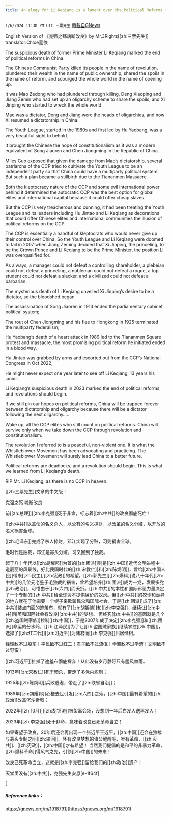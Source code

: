 ```yaml
---
title: An elegy for Li Keqiang is a lament over the Political Reforms in China
---
```

`1/6/2024 11:30 PM UTC 三票先生` [轉載自GNews](https://gnews.org/articles/2191963)

 English Version of 《克强之殇魂断改良》by Mr.3Rights[[zh:三票先生]] translator:Chloe蔻依


The suspicious death of former Prime Minister Li Keqiang marked the end of political reforms in China.


The Chinese Communist Party killed its people in the name of revolution, plundered their wealth in the name of public ownership, shared the spoils in the name of reform, and scourged the whole world in the name of opening up.

It was Mao Zedong who had plundered through killing, Deng Xiaoping and Jiang Zemin who had set up an oligarchy scheme to share the spoils, and Xi Jinping who started to wreck the whole world.

Mao was a dictator, Deng and Jiang were the heads of oligarchies, and now Xi resumed a dictatorship in China.

The Youth League, started in the 1980s and first led by Hu Yaobang, was a very beautiful sight to behold.

It brought the Chinese the hope of constitutionalism as it was a modern equivalent of Song Jiaoren and Chen Jiongming in the Republic of China.

Miles Guo exposed that given the damage from Mao’s dictatorship, several patriarchs of the CCP tried to cultivate the Youth League to be an independent party so that China could have a multiparty political system. But such a plan became a stillbirth due to the Tiananmen Massacre.

Both the kleptocracy nature of the CCP and some evil international power behind it determined the autocratic CCP was the best option for global elites and international capital because it could offer cheap slaves.

But the CCP is very treacherous and cunning, it had been treating the Youth League and its leaders including Hu Jintao and Li Keqiang as decorations that could offer Chinese elites and international communities the illusion of political reforms on the CCP.

The CCP is essentially a handful of kleptocrats who would never give up their control over China. So the Youth League and Li Keqiang were doomed to fail in 2007 when Jiang Zeming decided that Xi Jinping, the princeling, to be the Crown Prince and Li Keqiang to be the Prime Minister, the position Li was overqualified for.

As always, a manager could not defeat a controlling shareholder, a plebeian could not defeat a princeling, a nobleman could not defeat a rogue, a top student could not defeat a slacker, and a civilized could not defeat a barbarian.

The mysterious death of Li Keqiang unveiled Xi Jinping’s desire to be a dictator, so the bloodshed began.

The assassination of Song Jiaoren in 1913 ended the parliamentary cabinet political system;

The rout of Chen Jiongming and his flee to Hongkong in 1925 terminated the multiparty federalism;

Hu Yaobang’s death of a heart attack in 1989 led to the Tiananmen Square protest and massacre, the most promising political reform he initiated ended in a blood way.

Hu Jintao was grabbed by arms and escorted out from the CCP’s National Congress in Oct 2022,

He might never expect one year later to see off Li Keqiang, 13 years his junior.

Li Keqiang’s suspicious death in 2023 marked the end of political reforms, and revolutions should begin.

If we still pin our hopes on political reforms, China will be trapped forever between dictatorship and oligarchy because there will be a dictator following the next oligarchy……

Wake up, all the CCP elites who still count on political reforms. China will survive only when we take down the CCP through revolution and constitutionalism.

The revolution I referred to is a peaceful, non-violent one. It is what the Whistleblower Movement has been advocating and practicing. The Whistleblower Movement will surely lead China to a better future.

Political reforms are deadlocks, and a revolution should begin. This is what we learned from Li Keqiang’s death.

RIP Mr. Li Keqiang, as there is no CCP in heaven.

[[zh:三票先生]]文章的中文版：

克强之殇 魂断改良

前[[zh:总理]][[zh:李克强]]死于非命，标志着[[zh:中共]]的改良彻底死亡！

[[zh:中共]]以革命的名义杀人，以公有的名义掠财，以改革的名义分赃，以开放的名义祸害全球。

[[zh:毛泽东]]完成了杀人掠财，邓江实现了分赃，习则祸害全球。

毛时代是独裁，邓江是寡头分赃，习又回到了独裁。

起于八十年代以[[zh:胡耀邦]]为首的[[zh:团派]]则是[[zh:中国]]近代文明进程中一道靓丽的风景线，好比民国时代的[[zh:宋教仁]]和[[zh:陈炯明]]，曾给[[zh:中国人民]]带来[[zh:民主]][[zh:宪政]]的希望。[[zh:郭先生]][[zh:爆料]]说八十年代[[zh:中共]]的几位元老鉴于毛独裁的祸害，曾希望培养[[zh:团派]]成为一党，发展多党[[zh:政治]]，可惜由于[[zh:六四]]而夭折。[[zh:中共]]的本性和国际邪恶力量决定了一个专制的[[zh:中共]]给全球资本提供廉价的奴隶。但[[zh:中共]]的狡诈和诡异的地方就在于他需要一个幌子来欺骗民众和国际社会，于是[[zh:团派]]成了[[zh:中共]]装点门面的遮羞布，就有了[[zh:胡锦涛]]和[[zh:李克强]]，继续让[[zh:中共]]精英和国际社会有改良[[zh:中共]]的梦想。 但终究[[zh:中共]]的基因就是几个[[zh:盗国贼家族]]控制[[zh:中国]]，于是2007年成了决定[[zh:李克强]]和[[zh:团派]]命运的分水岭，[[zh:江泽民]]为了让[[zh:盗国贼家族]]继续掌控[[zh:中国]]，选择了[[zh:红二代]][[zh:习近平]]为储君而[[zh:李克强]]屈居储相。

经理敌不过股东！平民敌不过红二！君子敌不过流氓！学霸敌不过学渣！文明敌不过野蛮！

[[zh:习近平]]扯掉了遮羞布彻底裸奔！从此没有岁月静好只有腥风血雨。

1913年[[zh:宋教仁]]死于暗杀，带走了多党内阁制；

1925年[[zh:陈炯明]]兵败逃港，带走了[[zh:联省自治]]；

1989年[[zh:胡耀邦]]心梗去世引发[[zh:六四]]之殇，[[zh:中国]]最有希望的[[zh:政治]]改革沉沙折戟；

2022年[[zh:10月]][[zh:胡锦涛]]被架离会场，没想到一年后白发人送黑发人；

2023年[[zh:李克强]]死于非命，意味着改良已死革命当立！

如果寄望于改良，20年后还会再出现一个张近平王近平，[[zh:中国]]还会在独裁与寡头专制之间[[zh:轮回]]。怀有改良梦想的诸公醒醒吧，唯有革命、[[zh:灭共]]、[[zh:宪政]]，[[zh:中国]]才有希望！ 当然我们提倡的是和平的非暴力革命，[[zh:爆料革命]]得风气之先，引领[[zh:中国]]的未来！

改良已死革命当立，这就是[[zh:李克强]]留给我们的[[zh:政治]]遗产！

天堂里没有[[zh:中共]]，克强先生安息[e-1f64f]

[

##### Reference links：

https://gnews.org/m/1918791](https://gnews.org/m/1918791)
